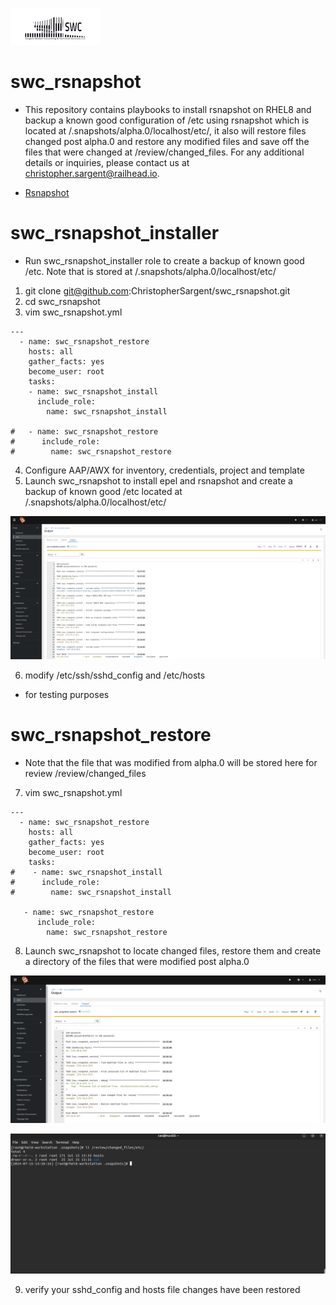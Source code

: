 ![alt text](swclogo.jpg)
# swc_rsnapshot
* This repository contains playbooks to install rsnapshot on RHEL8 and backup a known good configuration of /etc using rsnapshot which is located at /.snapshots/alpha.0/localhost/etc/, it also will restore files changed post alpha.0 and restore any modified files and save off the files that were changed at /review/changed_files. For any additional details or inquiries, please contact us at christopher.sargent@railhead.io.

* [Rsnapshot](https://github.com/rsnapshot/rsnapshot)

# swc_rsnapshot_installer 
* Run swc_rsnapshot_installer role to create a backup of known good /etc. Note that is stored at /.snapshots/alpha.0/localhost/etc/
1. git clone git@github.com:ChristopherSargent/swc_rsnapshot.git
2. cd swc_rsnapshot
3. vim swc_rsnapshot.yml
```
---
  - name: swc_rsnapshot_restore
    hosts: all
    gather_facts: yes
    become_user: root
    tasks:
    - name: swc_rsnapshot_install
      include_role:
        name: swc_rsnapshot_install

#   - name: swc_rsnapshot_restore
#      include_role:
#        name: swc_rsnapshot_restore
```
4. Configure AAP/AWX for inventory, credentials, project and template
5. Launch swc_rsnapshot to install epel and rsnapshot and create a backup of known good /etc located at /.snapshots/alpha.0/localhost/etc/

![Screenshot](resources/screenshot01.png)

6. modify /etc/ssh/sshd_config and /etc/hosts
* for testing purposes

# swc_rsnapshot_restore
* Note that the file that was modified from alpha.0 will be stored here for review /review/changed_files
7. vim swc_rsnapshot.yml
```
---
  - name: swc_rsnapshot_restore
    hosts: all
    gather_facts: yes
    become_user: root
    tasks:
#    - name: swc_rsnapshot_install
#      include_role:
#        name: swc_rsnapshot_install

   - name: swc_rsnapshot_restore
      include_role:
        name: swc_rsnapshot_restore
```
8. Launch swc_rsnapshot to locate changed files, restore them and create a directory of the files that were modified post alpha.0

![Screenshot](resources/screenshot02.png)

![Screenshot](resources/screenshot03.png)

9. verify your sshd_config and hosts file changes have been restored